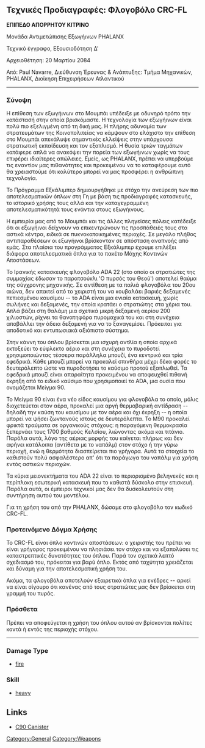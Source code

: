 ## Τεχνικές Προδιαγραφές: Φλογοβόλο CRC-FL

**ΕΠΙΠΕΔΟ ΑΠΟΡΡΗΤΟΥ ΚΙΤΡΙΝΟ**

Μονάδα Αντιμετώπισης Εξωγήινων PHALANX

Τεχνικό έγγραφο, Εξουσιοδότηση Δ'

Αρχειοθέτηση: 20 Μαρτίου 2084

Από: Paul Navarre, Διεύθυνση Έρευνας & Ανάπτυξης: Τμήμα Μηχανικών,
PHALANX, Διοίκηση Επιχειρήσεων Ατλαντικού

------------------------------------------------------------------------

### Σύνοψη

Η επίθεση των εξωγήινων στο Μουμπάι υπέδειξε με οδυνηρό τρόπο την
κατάστασή στην οποία βρισκόμαστε. Η τεχνολογία των εξωγήινων είναι πολύ
πιο εξελιγμένη από τη δική μας. Η πλήρης αδυναμία των στρατευμάτων της
Κοινοπολιτείας να κάμψουν στο ελάχιστο την επίθεση στο Μουμπάι απεκάλυψε
σημαντικές ελλείψεις στην υπάρχουσα στρατιωτική εκπαίδευση και τον
εξοπλισμό. Η θυσία τριών ταγμάτων κατάφερε απλά να ανακόψει την πορεία
των εξωγήινων χωρίς να τους επιφέρει ιδιαίτερες απώλειες. Εμείς, ως
PHALANX, πρέπει να υπερβούμε τις εναντίον μας πιθανότητες και
προκειμένου να το καταφέρουμε αυτό θα χρειαστούμε ότι καλύτερο μπορεί να
μας προσφέρει η ανθρώπινη τεχνολογία.

Το Πρόγραμμα Εξκάλιμπερ δημιουργήθηκε με στόχο την ανεύρεση των πιο
αποτελεσματικών όπλων στη Γη με βάση τις προδιαγραφές κατασκευής, το
ιστορικό χρήσης τους αλλά και την καταγεγραμμένη αποτελεσματικότητά τους
ενάντια στους εξωγήινους.

Η εμπειρία μας από το Μουμπάι και τις άλλες πληγείσες πόλεις κατέδειξε
ότι οι εξωγήινοι δείχνουν να επικεντρώνουν τις προσπάθειές τους στα
αστικά κέντρα, ειδικά σε πυκνοκατοικημένες περιοχές. Σε μεγάλο πλήθος
αντιπαραθέσεων οι εξωγήινοι βρίσκονταν σε απόσταση αναπνοής από εμάς.
Στα πλαίσια του προγράμματος Εξκάλιμπερ έχουμε επιλέξει διάφορα
αποτελεσματικά όπλα για το πακέτο Μάχης Κοντινών Αποστάσεων.

Το Ιρανικής κατασκευής φλογοβόλο ADA 22 (στο οποίο οι στρατιώτες της
συμμαχίας έδωσαν το παρατσούκλι 'Ο πυρσός του Θεού') αποτελεί θαύμα της
σύγχρονης μηχανικής. Σε αντίθεση με τα παλιά φλογοβόλα του 20ου αιώνα,
δεν απαιτεί από το χειριστή του να κουβαλάει βαριές δεξαμενές
πεπιεσμένου καυσίμου -- το ADA είναι μια ενιαία κατασκευή, χωρίς σωλήνες
και δεξαμενές, την οποία κρατάει ο στρατιώτης στα χέρια του. Απλά βάζει
στη θαλάμη μια σχετικά μικρή δεξαμενή αερίου 200 χιλιοστών, ρίχνει τα
θανατηφόρα πυρομαχικά του και στη συνέχεια αποβάλλει την άδεια δεξαμενή
για να το ξαναγεμίσει. Πρόκειται για αποδοτικό και εντυπωσιακά αξιόπιστο
σύστημα.

Στην κάννη του όπλου βρίσκεται μια ισχυρή αντλία η οποία αρχικά
εκτοξεύει το εύφλεκτο αέριο και στη συνέχεια το πυροδοτεί
χρησιμοποιώντας τέσσερα παράλληλα μπουζί, ένα κεντρικό και τρία
εφεδρικά. Κάθε μπουζί μπορεί να προκαλεί σπινθήρα μέχρι δέκα φορές το
δευτερόλεπτο ώστε να πυροδοτήσει το καύσιμο προτού εξαπλωθεί. Τα
εφεδρικά μπουζί είναι απαραίτητα προκειμένου να αποφευχθεί πιθανή έκρηξη
από το ειδικό καύσιμο που χρησιμοποιεί το ADA, μια ουσία που ονομάζεται
Μείγμα 90.

Το Μείγμα 90 είναι ένα νέο είδος καυσίμου για φλογοβόλα το οποίο, μόλις
διοχετεύεται στον αέρα, προκαλεί μια αργή θερμοβαρική αντίδραση --
δηλαδή την καύση του καυσίμου με τον αέρα και όχι έκρηξη -- η οποία
μπορεί να ψήσει ζωντανούς ιστούς σε δευτερόλεπτα. Το Μ90 προκαλεί φρικτά
τραύματα σε οργανικούς στόχους: η παραγόμενη θερμοκρασία ξεπερνάει τους
1700 βαθμούς Κελσίου, λιώνοντας ακόμα και τιτάνιο. Παρόλα αυτά, λόγο της
αέριας μορφής του καίγεται πλήρως και δεν αφήνει κατάλοιπα (αντίθετα με
το ναπάλμ) στον στόχο ή την γύρω περιοχή, ενώ η θερμότητα διασπείρεται
πιο γρήγορα. Αυτά τα στοιχεία το καθιστούν πολύ ασφαλέστερο απ' ότι τα
παράγωγα του ναπάλμ για χρήση εντός αστικών περιοχών.

Τα κύρια μειονεκτήματα του ADA 22 είναι το περιορισμένο βεληνεκές και η
περίπλοκη εσωτερική κατασκευή που το καθιστά δύσκολο στην επισκευή.
Παρόλα αυτά, οι έμπειροι τεχνικοί μας δεν θα δυσκολευτούν στη συντήρηση
αυτού του μοντέλου.

Για τη χρήση του από την PHALANX, δώσαμε στο φλογοβόλο τον κωδικό
CRC-FL.

### Προτεινόμενο Δόγμα Χρήσης

Το CRC-FL είναι όπλο κοντινών αποστάσεων: ο χειριστής του πρέπει να
είναι γρήγορος προκειμένου να πλησιάσει τον στόχο και να εξαπολύσει τις
καταστρεπτικές δυνατότητες του όπλου. Παρά τον σχετικά λεπτό σχεδιασμό
του, πρόκειται για βαρύ όπλο. Εκτός από ταχύτητα χρειάζεται και δύναμη
για την αποτελεσματική χρήση του.

Ακόμα, τα φλογοβόλα αποτελούν εξαιρετικά όπλα για ενέδρες -- αρκεί να
είναι σίγουρο ότι κανένας από τους στρατιώτες μας δεν βρίσκεται στη
γραμμή του πυρός.

### Πρόσθετα

Πρέπει να αποφεύγεται η χρήση του όπλου αυτού αν βρίσκονται πολίτες
κοντά ή εντός της περιοχής στόχου.

------------------------------------------------------------------------

### Damage Type

- [fire](Damage/fire "wikilink")

### Skill

- [heavy](Skills/heavy "wikilink")

## Links

- [C90 Canister](Equipment/Ammunition/C90_Canister "wikilink")

[Category:General](Category:General "wikilink")
[Category:Weapons](Category:Weapons "wikilink")